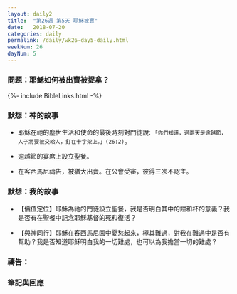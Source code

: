 ```yaml
---
layout: daily2
title:  "第26週 第5天 耶穌被賣"
date:   2018-07-20
categories: daily
permalink: /daily/wk26-day5-daily.html
weekNum: 26
dayNum: 5
---
```


### 問題：耶穌如何被出賣被捉拿？

{%- include BibleLinks.html -%}

### 默想：神的故事 
+ 耶穌在祂的塵世生活和使命的最後時刻對門徒說: `「你們知道，過兩天是逾越節，人子將要被交給人，釘在十字架上。」(26:2)`。 

+ 逾越節的宴席上設立聖餐。 

+ 在客西馬尼禱告，被猶大出賣。在公會受審，彼得三次不認主。 

### 默想：我的故事 
+ 【價值定位】耶穌為祂的門徒設立聖餐，我是否明白其中的餅和杯的意義？我是否有在聖餐中記念耶穌基督的死和復活？ 

+ 【與神同行】耶穌在客西馬尼園中憂愁起來，極其難過，對我在難過中是否有幫助？我是否知道耶穌明白我的一切難處，也可以為我擔當一切的難處？

### 禱告：

### 筆記與回應
